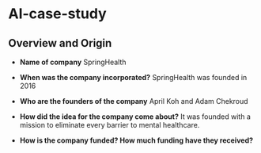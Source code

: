 # AI-case-study

## Overview and Origin

* **Name of company**
    SpringHealth

* **When was the company incorporated?**
SpringHealth was founded in 2016

* **Who are the founders of the company**
April Koh and Adam Chekroud

* **How did the idea for the company come about?**
It was founded with a mission to eliminate every barrier to mental healthcare. 

* **How is the company funded? How much funding have they received?**

